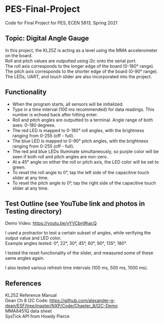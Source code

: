 # PES-Final-Project
Code for Final Project for PES, ECEN 5813, Spring 2021  

## Topic: Digital Angle Gauge  
In this project, the KL25Z is acting as a level using the MMA accelerometer on the board.  
Roll and pitch values are outputted using i2c onto the serial port.  
The roll axis corresponds to the longer edge of the board (0-180° range).  
The pitch axis corresponds to the shorter edge of the board (0-90° range).  
The LEDs, UART, and touch slider are also incorporated into the project.  

## Functionality  
- When the program starts, all sensors will be initialized.  
- Type in a time interval (100 ms recommended) for data readings. This number is echoed back after hitting enter.  
- Roll and pitch angles are outputted to a terminal. Angle range of both axes: 0-180 degrees.  
- The red LED is mapped to 0-180° roll angles, with the brightness ranging from 0-255 (off - full).  
- The blue LED is mapped to 0-90° pitch angles, with the brightness ranging from 0-255 (off - full).  
- The red and blue LEDs illuminate simultaneously, so purple color will be seen if both roll and pitch angles are non-zero.    
- At a 45° angle on either the roll or pitch axis, the LED color will be set to green.  
- To reset the roll angle to 0°, tap the left side of the capacitive touch slider at any time.  
- To reset the pitch angle to 0°, tap the right side of the capacitive touch slider at any time.  

## Test Outline (see YouTube link and photos in Testing directory)  

Demo Video: https://youtu.be/yYVCbn9hacQ  

I used a protractor to test a certain subset of angles, while verifying the output value and LED color.  
Example angles tested: 0°, 22°, 30°, 45°, 60°, 90°, 135°, 180°.  

I tested the reset functionality of the slider, and measured some of these same angles again.  

I also tested various refresh time intervals (100 ms, 500 ms, 1000 ms).

## References
KL25Z Reference Manual  
Dean Ch 8 I2C Code: https://github.com/alexander-g-dean/ESF/tree/master/NXP/Code/Chapter_8/I2C-Demo  
MMA8451Q data sheet  
SysTick API from Howdy Pierce  
